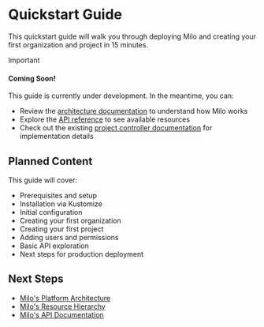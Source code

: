 # Quickstart Guide

This quickstart guide will walk you through deploying Milo and creating your
first organization and project in 15 minutes.

> [!IMPORTANT]
>
> #### Coming Soon!
>
> This guide is currently under development. In the meantime, you can:
>
> - Review the [architecture documentation](../developer-guides/architecture/)
>   to understand how Milo works
> - Explore the [API reference](../api-reference/) to see available resources
> - Check out the existing [project controller
>   documentation](../docs/architecture/controllers/project-controller/README.md)
>   for implementation details

## Planned Content

This guide will cover:
- Prerequisites and setup
- Installation via Kustomize
- Initial configuration
- Creating your first organization
- Creating your first project
- Adding users and permissions
- Basic API exploration
- Next steps for production deployment

## Next Steps

- [Milo's Platform Architecture](../concepts/architecture.md)
- [Milo's Resource Hierarchy](../concepts/architecture.md)
- [Milo's API Documentation](../reference/api/)
